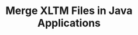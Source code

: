 ---
############################# Static ############################
layout: "autogen"
draft: false
path: "merger/java/xltm/"
otherformats: PDF BMP CSV DOC DOCM DOCX DOT DOTM DOTX EPUB Excel HTML Image MHT MHTML ODP ODS ODT OneNote OTP OTT PDF PNG POTM POTX PPS PPSM PPSX PPT PPTM PPTX PS RTF TEX TIF TIFF TSV TXT VDX Visio VSDM VSDX VSSX VSSM VSTM VSTX VSX VTX Web Word Worksheet XLAM XLS XLSB XLSM XLSX XLT XLTX XPS 

############################# Head ############################
head_title: "Merge XLTM Files via Java & J2SE Documents Merger API"
head_description: "Merge multiple XLTM files into a single file using Java documents merger API with all data, style and formatting as the source documents."

############################# Header ############################
title: "Merge XLTM Files in Java Applications"
description: "Merge multiple XLTM files into a single file using Java documents merger API. Merge selected pages or page ranges from various source documents into a single resultant document with all data, style and formatting as the source documents."

############################# SubMenu ############################
submenu:
    enable: true

############################# About ############################
about:
    enable: true
    title: "GroupDocs.Merger for Java API"
    content: |
        GroupDocs.Merger for Java library offers a simple solution to safely merge & split between a wide range of document formats including PDF, Microsoft Office (Word, Excel, PowerPoint, OneNote), OpenDocument, HTML, images and many others within .NET applications. By adding just a few lines of the code, perform several document operations such as move, remove, rotate, swap, extract or change the orientation of pages within the documents. The documents merging API also supports previewing document pages as an image to analyse the document structure, formatting and content on the page.
        
        GroupDocs.Merger APIs are well supported on all major operating systems and Java versions including J2SE 7.0 (1.7), J2SE 8.0 (1.8) and Java 10.

############################# Steps ############################
steps:
    enable: true
    title_left: "Merge Two or More XLTM Files in Java"
    content_left: |
        [GroupDocs.Merger](https://products.groupdocs.com/merger/java/) makes it easy for Java developers to merge multiple XLTM files by implementing a few easy steps.

        *   Create an instance of **Merger** class and load XLTM file.
        *   Call **Join** method of **Merger** class instance and load another XLTM file.
        *   Call **Save** method of **Merger** class instance to save the merged document.
        
    title_right: "System Requirements"
    content_right: |
        Before executing the code example below, please make sure that you have the following prerequisites installled on your system.

        *   Operating Systems: Microsoft Windows, Linux, MacOS
        *   Development Environments: NetBeans, IntelliJ IDEA, Eclipse
        *   Frameworks: Java 7 (1.7) and above
        *   Download the latest version of GroupDocs.Merger for Java from [Maven](https://repository.groupdocs.com/webapp/#/artifacts/browse/tree/General/repo/com/groupdocs/groupdocs-merger)
        
    code: |
        ```cs
        // Merge XLTM files using GroupDocs.Merger API
        // Instantiate Merger with input XLTM document
        Merger merger = new Merger("input_1.xltm"))
          {
            // Call Join method of Merger class instance and pass second source document path
            merger.Join("input_2.xltm");
            
            // Call Save method of Merger class instance to save merged document
            merger.Save("merged-file.xltm");
          }
        ```
        

demos:
    enable: true
        

about_formats:
    enable: true


more_formats:
    enable: true


back_to_top:
    enable: true
---